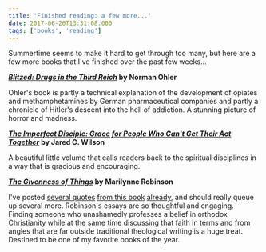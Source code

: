 ```yaml
---
title: 'Finished reading: a few more...'
date: 2017-06-26T13:31:08.000
tags: ['books', 'reading']
---
```


Summertime seems to make it hard to get through too many, but here are a few more books that I've finished over the past few weeks...

**[_Blitzed: Drugs in the Third Reich_](http://amzn.to/2u8vNSG) by Norman Ohler**

Ohler's book is partly a technical explanation of the development of opiates and methamphetamines by German pharmaceutical companies and partly a chronicle of Hitler's descent into the hell of addiction. A stunning picture of horror and madness.

**[_The Imperfect Disciple: Grace for People Who Can't Get Their Act Together_](http://amzn.to/2tcTYTP) by Jared C. Wilson**

A beautiful little volume that calls readers back to the spiritual disciplines in a way that is gracious and encouraging.

**[_The Givenness of Things_](http://amzn.to/2taJmEj) by Marilynne Robinson**

I've posted [several quotes](/17/06/marilynne-robinson-on-cultural-pessimism/) [from this book](/17/06/sabbath-is-a-way-of-life/) [already](/17/06/the-extraordinary-moment/), and should really queue up several more. Robinson's essays are so thoughtful and engaging. Finding someone who unashamedly professes a belief in orthodox Christianity while at the same time discussing that faith in terms and from angles that are far outside traditional theological writing is a huge treat. Destined to be one of my favorite books of the year.
